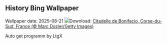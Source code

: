 ## History Bing Wallpaper
Wallpaper date: 2025-08-21
![](https://www.bing.com/th?id=OHR.CitadelBonifacio_FR-CA7298120070_UHD.jpg&w=1000)Download: [Citadelle de Bonifacio, Corse-du-Sud, France (© Marc Dozier/Getty Images)](https://www.bing.com/th?id=OHR.CitadelBonifacio_FR-CA7298120070_UHD.jpg)

Auto get programm by LtgX
